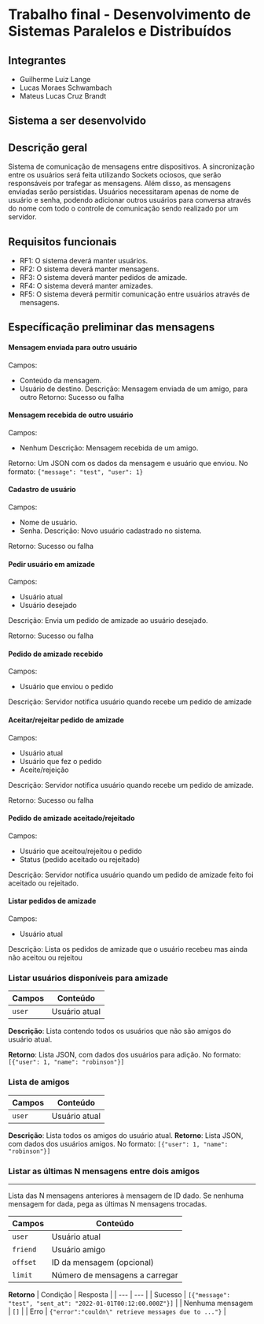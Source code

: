 # Trabalho final - Desenvolvimento de Sistemas Paralelos e Distribuídos

## Integrantes

- Guilherme Luiz Lange
- Lucas Moraes Schwambach
- Mateus Lucas Cruz Brandt

## Sistema a ser desenvolvido

## Descrição geral

Sistema de comunicação de mensagens entre dispositivos. A sincronização entre os usuários será feita utilizando Sockets ociosos, que serão responsáveis por trafegar as mensagens. Além disso, as mensagens enviadas serão persistidas. Usuários necessitaram apenas de nome de usuário e senha, podendo adicionar outros usuários para conversa através do nome  com todo o controle de comunicação sendo realizado por um servidor.

## Requisitos funcionais

- RF1: O sistema deverá manter usuários.
- RF2: O sistema deverá manter mensagens.
- RF3: O sistema deverá manter pedidos de amizade.
- RF4: O sistema deverá manter amizades.
- RF5: O sistema deverá permitir comunicação entre usuários através de mensagens.

## Específicação preliminar das mensagens

#### Mensagem enviada para outro usuário
Campos:
- Conteúdo da mensagem. 
- Usuário de destino.
Descrição: Mensagem enviada de um amigo, para outro
Retorno: Sucesso ou falha

#### Mensagem recebida de outro usuário
Campos:
- Nenhum
Descrição: Mensagem recebida de um amigo.

Retorno: Um JSON com os dados da mensagem e usuário que enviou. No formato: `{"message": "test", "user": 1}`

#### Cadastro de usuário
Campos: 
- Nome de usuário.
- Senha. 
Descrição: Novo usuário cadastrado no sistema.

Retorno: Sucesso ou falha

#### Pedir usuário em amizade
Campos:
- Usuário atual
- Usuário desejado

Descrição: Envia um pedido de amizade ao usuário desejado.

Retorno: Sucesso ou falha

#### Pedido de amizade recebido
Campos:
- Usuário que enviou o pedido

Descrição: Servidor notifica usuário quando recebe um pedido de amizade

#### Aceitar/rejeitar pedido de amizade
Campos:
- Usuário atual
- Usuário que fez o pedido
- Aceite/rejeição

Descrição: Servidor notifica usuário quando recebe um pedido de amizade.

Retorno: Sucesso ou falha

#### Pedido de amizade aceitado/rejeitado
Campos:
- Usuário que aceitou/rejeitou o pedido
- Status (pedido aceitado ou rejeitado)

Descrição: Servidor notifica usuário quando um pedido de amizade feito foi aceitado ou rejeitado.

#### Listar pedidos de amizade
Campos:
- Usuário atual

Descrição: Lista os pedidos de amizade que o usuário recebeu mas ainda não aceitou ou rejeitou

### Listar usuários disponíveis para amizade

| Campos | Conteúdo |
| --- | --- |
| `user` | Usuário atual |

**Descrição**: Lista contendo todos os usuários que não são amigos do usuário atual.

**Retorno**: Lista JSON, com dados dos usuários para adição. No formato: `[{"user": 1, "name": "robinson"}]`

### Lista de amigos

| Campos | Conteúdo |
| --- | --- |
| `user` | Usuário atual |

**Descrição**: Lista todos os amigos do usuário atual.
**Retorno**: Lista JSON, com dados dos usuários amigos. No formato: `[{"user": 1, "name": "robinson"}]`


### Listar as últimas N mensagens entre dois amigos
---
Lista das N mensagens anteriores à mensagem de ID dado. Se nenhuma mensagem for dada, pega as últimas N mensagens trocadas.

| Campos | Conteúdo |
| --- | --- |
| `user` | Usuário atual |
| `friend` | Usuário amigo |
| `offset` | ID da mensagem (opcional) |
| `limit` | Número de mensagens a carregar |

**Retorno**
| Condição | Resposta |
| --- | --- |
| Sucesso | `[{"message": "test", "sent_at": "2022-01-01T00:12:00.000Z"}]` |
| Nenhuma mensagem | `[]` |
| Erro | `{"error":"couldn\" retrieve messages due to ..."}` |